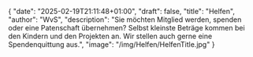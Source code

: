 {
    "date": "2025-02-19T21:11:48+01:00",
    "draft": false,
    "title": "Helfen",
    "author": "WvS",
    "description": "Sie möchten Mitglied werden, spenden oder eine Patenschaft übernehmen? Selbst kleinste Beträge kommen bei den Kindern und den Projekten an. Wir stellen auch gerne eine Spendenquittung aus.",
    "image": "/img/Helfen/HelfenTitle.jpg"
}


